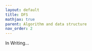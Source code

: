 ```yaml
---
layout: default
title: DFS
mathjax: true
parent: Algorithm and data structure
nav_order: 2
---
```


In Writing...